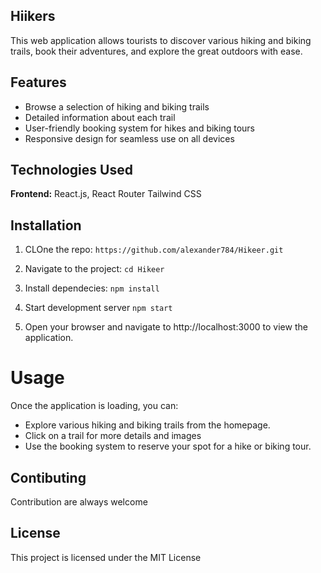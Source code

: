 ## Hiikers

<p>This web application allows tourists to discover various hiking and biking trails, book their adventures, and explore the great outdoors with ease.</p>


## Features
* Browse a selection of hiking and biking trails
* Detailed information about each trail
* User-friendly booking system for hikes and biking tours
* Responsive design for seamless use on all devices


## Technologies Used
**Frontend:** React.js, React Router Tailwind CSS


## Installation

1. CLOne the repo:
`https://github.com/alexander784/Hikeer.git`

2. Navigate to the project:
`cd Hikeer`
3. Install dependecies:
`npm install`
4. Start development server
`npm start`

5. Open your browser and navigate to http://localhost:3000 to view the application.

# Usage
Once the application is loading, you can:
* Explore various hiking and biking trails from the homepage.
* Click on a trail for more details and images
* Use the booking system to reserve your spot for a hike or biking tour.


## Contibuting 
<p>Contribution are always welcome</p>

## License
<p>This project is licensed under the MIT License</p>








